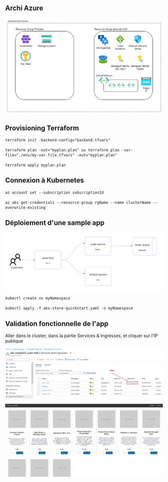 Archi Azure
---
![Screenshot](aks-cluster-archi.png)

Provisioning Terraform
---
```
terraform init -backend-config="backend.tfvars"

terraform plan -out="myplan.plan" ou terraform plan -var-file="./env/my-var-file.tfvars" -out="myplan.plan"

terraform apply myplan.plan
```

Connexion à Kubernetes
---
```
az account set --subscription subscriptionId

az aks get-credentials --resource-group rgName --name clusterName --overwrite-existing
```

Déploiement d'une sample app
---
![Screenshot](aks-store-architecture.png)

```
kubectl create ns myNamespace

kubectl apply -f aks-store-quickstart.yaml -n myNamespace
```

Validation fonctionnelle de l'app
---
Aller dans le cluster, dans la partie Services & Ingresses, et cliquer sur l'IP publique

![Screenshot](launch_app.png)

![Screenshot](sample_app.png)
